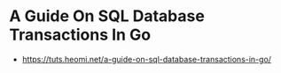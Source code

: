 #  A Guide On SQL Database Transactions In Go
* https://tuts.heomi.net/a-guide-on-sql-database-transactions-in-go/